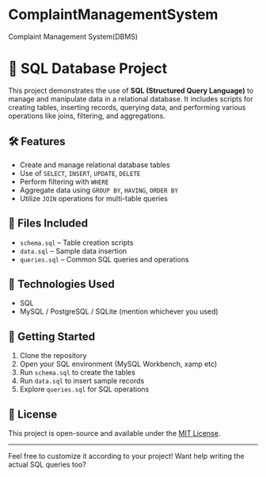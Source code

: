# ComplaintManagementSystem
Complaint Management System(DBMS)
# 📂 SQL Database Project

This project demonstrates the use of **SQL (Structured Query Language)** to manage and manipulate data in a relational database. It includes scripts for creating tables, inserting records, querying data, and performing various operations like joins, filtering, and aggregations.

## 🛠️ Features

- Create and manage relational database tables  
- Use of `SELECT`, `INSERT`, `UPDATE`, `DELETE`  
- Perform filtering with `WHERE`  
- Aggregate data using `GROUP BY`, `HAVING`, `ORDER BY`  
- Utilize `JOIN` operations for multi-table queries

## 📁 Files Included

- `schema.sql` – Table creation scripts  
- `data.sql` – Sample data insertion  
- `queries.sql` – Common SQL queries and operations  

## 🧰 Technologies Used

- SQL  
- MySQL / PostgreSQL / SQLite (mention whichever you used)

## 🚀 Getting Started

1. Clone the repository  
2. Open your SQL environment (MySQL Workbench, xamp etc)
3. Run `schema.sql` to create the tables  
4. Run `data.sql` to insert sample records  
5. Explore `queries.sql` for SQL operations

## 📜 License

This project is open-source and available under the [MIT License](LICENSE).

---

Feel free to customize it according to your project! Want help writing the actual SQL queries too?
